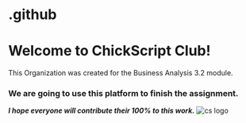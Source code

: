 # .github
# Welcome to ChickScript Club!

This Organization was created for the Business Analysis 3.2 module.

### We are going to use this platform to finish the assignment.
 ***I hope everyone will contribute their 100% to this work.***
![cs logo](https://github.com/user-attachments/assets/2c97de82-054d-4169-a4b8-75883f580aec)
